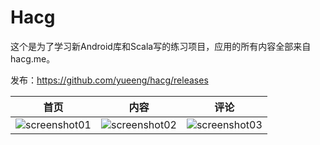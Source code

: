 # Hacg

这个是为了学习新Android库和Scala写的练习项目，应用的所有内容全部来自hacg.me。

发布：https://github.com/yueeng/hacg/releases

首页 | 内容 | 评论
------------ | ------------- | -------------
![screenshot01](https://cloud.githubusercontent.com/assets/4374375/8587179/e53cab82-262a-11e5-8edf-da067e7e4494.png)|![screenshot02](https://cloud.githubusercontent.com/assets/4374375/8587180/e540b1c8-262a-11e5-91c9-ded4d0a94d93.png)|![screenshot03](https://cloud.githubusercontent.com/assets/4374375/8587178/e4f8ade2-262a-11e5-9734-e227a09f034d.png)
